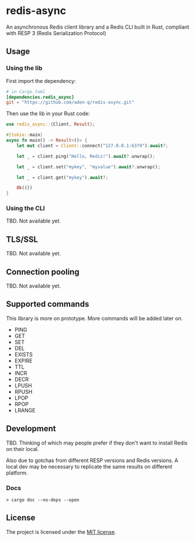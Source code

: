 # redis-async

An asynchronous Redis client library and a Redis CLI built in Rust, compliant with RESP 3 (Redis Serialization Protocol)

## Usage

### Using the lib

First import the dependency:

```TOML
# in Cargo.toml
[dependencies.redis_async]
git = "https://github.com/aden-q/redis-async.git"
```

Then use the lib in your Rust code:

```Rust
use redis_async::{Client, Result};

#[tokio::main]
async fn main() -> Result<()> {
    let mut client = Client::connect("127.0.0.1:6379").await?;

    let _ = client.ping("Hello, Redis!").await?.unwrap();

    let _ = client.set("mykey", "myvalue").await?.unwrap();

    let _ = client.get("mykey").await?;

    Ok(())
}
```

### Using the CLI

TBD. Not available yet.

## TLS/SSL

TBD. Not available yet.

## Connection pooling

TBD. Not available yet.

## Supported commands

This library is more on prototype. More commands will be added later on.

+ PING
+ GET
+ SET
+ DEL
+ EXISTS
+ EXPIRE
+ TTL
+ INCR
+ DECR
+ LPUSH
+ RPUSH
+ LPOP
+ RPOP
+ LRANGE

## Development

TBD. Thinking of which may people prefer if they don't want to install Redis on their local.

Also due to gotchas from different RESP versions and Redis versions. A local dev may be necessary to replicate the same results on different platform.

### Docs

```shell
> cargo doc --no-deps --open
```

## License

The project is licensed under the [MIT license](./LICENSE).
